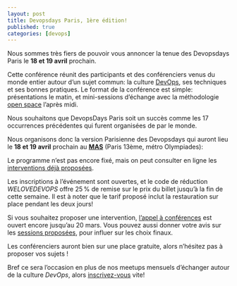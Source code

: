 ```yaml
---
layout: post
title: Devopsdays Paris, 1ère édition!
published: true
categories: [devops]
---
```


Nous sommes très fiers de pouvoir vous annoncer la tenue des Devopsdays Paris le **18 et 19 avril** prochain.

Cette conférence réunit des participants et des conférenciers venus du monde entier autour d’un sujet commun: la culture [DevOps](), ses techniques et ses bonnes pratiques. Le format de la conférence est simple: présentations le matin, et mini-sessions d’échange avec la méthodologie [open space](https://fr.wikipedia.org/wiki/M%C3%A9thodologie_open_space) l’après midi.

Nous souhaitons que DevopsDays Paris soit un succès comme les 17 occurrences précédentes qui furent organisées de par le monde.

Nous organisons donc la version Parisienne des Devopsdays qui auront lieu le **18 et 19 avril** prochain au [**MAS**](http://www.devopsdays.org/events/2013-paris/) (Paris 13ème, métro Olympiades):

Le programme n’est pas encore fixé, mais on peut consulter en ligne les [interventions déjà proposées](http://www.devopsdays.org/events/2013-paris/proposals/).

Les inscriptions à l’événement sont ouvertes, et le code de réduction *WELOVEDEVOPS* offre 25 % de remise sur le prix du billet jusqu’à la fin de cette semaine. Il est à noter que le tarif proposé inclut la restauration sur place pendant les deux jours!

Si vous souhaitez proposer une intervention, [l’appel à conférences](http://www.devopsdays.org/events/2013-paris/propose/) est ouvert encore jusqu’au 20 mars. Vous pouvez aussi donner votre avis sur les [sessions proposées](http://devopsdays.org/events/2013-paris/proposals/), pour influer sur les choix finaux.

Les conférenciers auront bien sur une place gratuite, alors n’hésitez pas à proposer vos sujets !

Bref ce sera l’occasion en plus de nos meetups mensuels d’échanger autour de la culture *DevOps*, alors [inscrivez-vous](http://www.devopsdays.org/events/2013-paris/registration/) vite!
